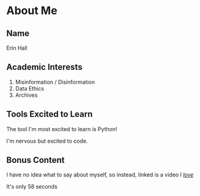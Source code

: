 # About Me
## Name
Erin Hall
## Academic Interests
1. Misinformation / Disinformation
2. Data Ethics
3. Archives
## Tools Excited to Learn
The tool I'm most excited to learn is Python!

I'm nervous but excited to code.
## Bonus Content
I have no idea what to say about myself, so instead, linked is a video I *[love](https://www.youtube.com/watch?v=KQ5bUkk6iW0&ab_channel=ToastyToast)*

It's only 58 seconds